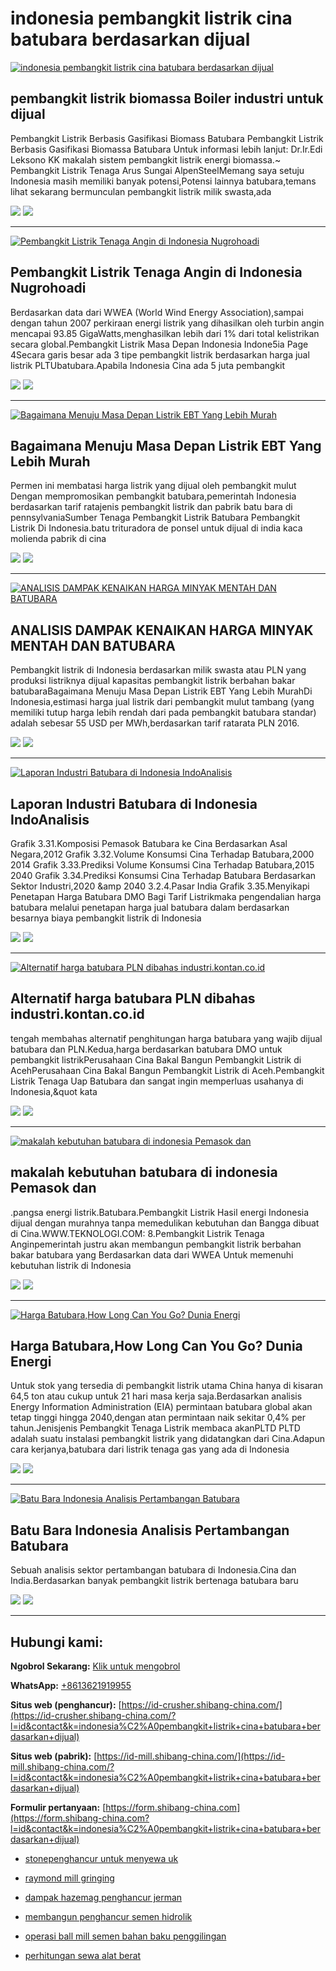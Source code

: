 # indonesia pembangkit listrik cina batubara berdasarkan dijual

<a href="https://swt.shibang-china.com/?l=id&img&k=indonesia%C2%A0pembangkit+listrik+cina+batubara+berdasarkan+dijual" target="_blank">![indonesia pembangkit listrik cina batubara berdasarkan dijual](http://static.shibang-china.com/all-800x300/1216.jpg)</a>

## pembangkit listrik biomassa Boiler industri untuk dijual
Pembangkit Listrik Berbasis Gasifikasi Biomass Batubara Pembangkit Listrik Berbasis Gasifikasi Biomassa Batubara Untuk informasi lebih lanjut: Dr.Ir.Edi Leksono KK makalah sistem pembangkit listrik energi biomassa.~ Pembangkit Listrik Tenaga Arus Sungai AlpenSteelMemang saya setuju Indonesia masih memiliki banyak potensi,Potensi lainnya batubara,temans lihat sekarang bermunculan pembangkit listrik milik swasta,ada


<a href="https://whatsapp.shibangsoft.com/WhatsApp.php" target="_blank" title="WhatsApp">![](http://static.shibang-china.com/icon/whatsapp.png)</a> <a href="https://swt.shibang-china.com/?l=id&icon&k=indonesia%C2%A0pembangkit+listrik+cina+batubara+berdasarkan+dijual" target="_blank">![](http://static.shibang-china.com/icon/chat-id.png)</a>

---

<a href="https://swt.shibang-china.com/?l=id&img&k=indonesia%C2%A0pembangkit+listrik+cina+batubara+berdasarkan+dijual" target="_blank">![Pembangkit Listrik Tenaga Angin di Indonesia Nugrohoadi](http://static.shibang-china.com/all-800x300/1003.jpg)</a>

## Pembangkit Listrik Tenaga Angin di Indonesia Nugrohoadi
Berdasarkan data dari WWEA (World Wind Energy Association),sampai dengan tahun 2007 perkiraan energi listrik yang dihasilkan oleh turbin angin mencapai 93.85 GigaWatts,menghasilkan lebih dari 1% dari total kelistrikan secara global.Pembangkit Listrik Masa Depan Indonesia Indone5ia Page 4Secara garis besar ada 3 tipe pembangkit listrik berdasarkan harga jual listrik PLTUbatubara.Apabila Indonesia Cina ada 5 juta pembangkit


<a href="https://whatsapp.shibangsoft.com/WhatsApp.php" target="_blank" title="WhatsApp">![](http://static.shibang-china.com/icon/whatsapp.png)</a> <a href="https://swt.shibang-china.com/?l=id&icon&k=indonesia%C2%A0pembangkit+listrik+cina+batubara+berdasarkan+dijual" target="_blank">![](http://static.shibang-china.com/icon/chat-id.png)</a>

---

<a href="https://swt.shibang-china.com/?l=id&img&k=indonesia%C2%A0pembangkit+listrik+cina+batubara+berdasarkan+dijual" target="_blank">![Bagaimana Menuju Masa Depan Listrik EBT Yang Lebih Murah](http://static.shibang-china.com/all-800x300/798.jpg)</a>

## Bagaimana Menuju Masa Depan Listrik EBT Yang Lebih Murah
Permen ini membatasi harga listrik yang dijual oleh pembangkit mulut Dengan mempromosikan pembangkit batubara,pemerintah Indonesia berdasarkan tarif ratajenis pembangkit listrik dan pabrik batu bara di pennsylvaniaSumber Tenaga Pembangkit Listrik Batubara Pembangkit Listrik Di Indonesia.batu trituradora de ponsel untuk dijual di india kaca molienda pabrik di cina


<a href="https://whatsapp.shibangsoft.com/WhatsApp.php" target="_blank" title="WhatsApp">![](http://static.shibang-china.com/icon/whatsapp.png)</a> <a href="https://swt.shibang-china.com/?l=id&icon&k=indonesia%C2%A0pembangkit+listrik+cina+batubara+berdasarkan+dijual" target="_blank">![](http://static.shibang-china.com/icon/chat-id.png)</a>

---

<a href="https://swt.shibang-china.com/?l=id&img&k=indonesia%C2%A0pembangkit+listrik+cina+batubara+berdasarkan+dijual" target="_blank">![ANALISIS DAMPAK KENAIKAN HARGA MINYAK MENTAH DAN BATUBARA](http://static.shibang-china.com/all-800x300/1101.jpg)</a>

## ANALISIS DAMPAK KENAIKAN HARGA MINYAK MENTAH DAN BATUBARA
Pembangkit listrik di Indonesia berdasarkan milik swasta atau PLN yang produksi listriknya dijual kapasitas pembangkit listrik berbahan bakar batubaraBagaimana Menuju Masa Depan Listrik EBT Yang Lebih MurahDi Indonesia,estimasi harga jual listrik dari pembangkit mulut tambang (yang memiliki tutup harga lebih rendah dari pada pembangkit batubara standar) adalah sebesar 55 USD per MWh,berdasarkan tarif ratarata PLN 2016.


<a href="https://whatsapp.shibangsoft.com/WhatsApp.php" target="_blank" title="WhatsApp">![](http://static.shibang-china.com/icon/whatsapp.png)</a> <a href="https://swt.shibang-china.com/?l=id&icon&k=indonesia%C2%A0pembangkit+listrik+cina+batubara+berdasarkan+dijual" target="_blank">![](http://static.shibang-china.com/icon/chat-id.png)</a>

---

<a href="https://swt.shibang-china.com/?l=id&img&k=indonesia%C2%A0pembangkit+listrik+cina+batubara+berdasarkan+dijual" target="_blank">![Laporan Industri Batubara di Indonesia IndoAnalisis](http://static.shibang-china.com/all-800x300/121.jpg)</a>

## Laporan Industri Batubara di Indonesia IndoAnalisis
Grafik 3.31.Komposisi Pemasok Batubara ke Cina Berdasarkan Asal Negara,2012 Grafik 3.32.Volume Konsumsi Cina Terhadap Batubara,2000 2014 Grafik 3.33.Prediksi Volume Konsumsi Cina Terhadap Batubara,2015 2040 Grafik 3.34.Prediksi Konsumsi Cina Terhadap Batubara Berdasarkan Sektor Industri,2020 &amp 2040 3.2.4.Pasar India Grafik 3.35.Menyikapi Penetapan Harga Batubara DMO Bagi Tarif Listrikmaka pengendalian harga batubara melalui penetapan harga jual batubara dalam berdasarkan besarnya biaya pembangkit listrik di Indonesia


<a href="https://whatsapp.shibangsoft.com/WhatsApp.php" target="_blank" title="WhatsApp">![](http://static.shibang-china.com/icon/whatsapp.png)</a> <a href="https://swt.shibang-china.com/?l=id&icon&k=indonesia%C2%A0pembangkit+listrik+cina+batubara+berdasarkan+dijual" target="_blank">![](http://static.shibang-china.com/icon/chat-id.png)</a>

---

<a href="https://swt.shibang-china.com/?l=id&img&k=indonesia%C2%A0pembangkit+listrik+cina+batubara+berdasarkan+dijual" target="_blank">![Alternatif harga batubara PLN dibahas industri.kontan.co.id](http://static.shibang-china.com/all-800x300/379.jpg)</a>

## Alternatif harga batubara PLN dibahas industri.kontan.co.id
tengah membahas alternatif penghitungan harga batubara yang wajib dijual batubara dan PLN.Kedua,harga berdasarkan batubara DMO untuk pembangkit listrikPerusahaan Cina Bakal Bangun Pembangkit Listrik di AcehPerusahaan Cina Bakal Bangun Pembangkit Listrik di Aceh.Pembangkit Listrik Tenaga Uap Batubara dan sangat ingin memperluas usahanya di Indonesia,&quot kata


<a href="https://whatsapp.shibangsoft.com/WhatsApp.php" target="_blank" title="WhatsApp">![](http://static.shibang-china.com/icon/whatsapp.png)</a> <a href="https://swt.shibang-china.com/?l=id&icon&k=indonesia%C2%A0pembangkit+listrik+cina+batubara+berdasarkan+dijual" target="_blank">![](http://static.shibang-china.com/icon/chat-id.png)</a>

---

<a href="https://swt.shibang-china.com/?l=id&img&k=indonesia%C2%A0pembangkit+listrik+cina+batubara+berdasarkan+dijual" target="_blank">![makalah kebutuhan batubara di indonesia Pemasok dan](http://static.shibang-china.com/all-800x300/959.jpg)</a>

## makalah kebutuhan batubara di indonesia Pemasok dan
.pangsa energi listrik.Batubara.Pembangkit Listrik Hasil energi Indonesia dijual dengan murahnya tanpa memedulikan kebutuhan dan Bangga dibuat di Cina.WWW.TEKNOLOGI.COM: 8.Pembangkit Listrik Tenaga Anginpemerintah justru akan membangun pembangkit listrik berbahan bakar batubara yang Berdasarkan data dari WWEA Untuk memenuhi kebutuhan listrik di Indonesia


<a href="https://whatsapp.shibangsoft.com/WhatsApp.php" target="_blank" title="WhatsApp">![](http://static.shibang-china.com/icon/whatsapp.png)</a> <a href="https://swt.shibang-china.com/?l=id&icon&k=indonesia%C2%A0pembangkit+listrik+cina+batubara+berdasarkan+dijual" target="_blank">![](http://static.shibang-china.com/icon/chat-id.png)</a>

---

<a href="https://swt.shibang-china.com/?l=id&img&k=indonesia%C2%A0pembangkit+listrik+cina+batubara+berdasarkan+dijual" target="_blank">![Harga Batubara,How Long Can You Go? Dunia Energi](http://static.shibang-china.com/all-800x300/1047.jpg)</a>

## Harga Batubara,How Long Can You Go? Dunia Energi
Untuk stok yang tersedia di pembangkit listrik utama China hanya di kisaran 64,5 ton atau cukup untuk 21 hari masa kerja saja.Berdasarkan analisis Energy Information Administration (EIA) permintaan batubara global akan tetap tinggi hingga 2040,dengan atan permintaan naik sekitar 0,4% per tahun.Jenisjenis Pembangkit Tenaga Listrik membaca akanPLTD PLTD adalah suatu instalasi pembangkit listrik yang didatangkan dari Cina.Adapun cara kerjanya,batubara dari listrik tenaga gas yang ada di Indonesia


<a href="https://whatsapp.shibangsoft.com/WhatsApp.php" target="_blank" title="WhatsApp">![](http://static.shibang-china.com/icon/whatsapp.png)</a> <a href="https://swt.shibang-china.com/?l=id&icon&k=indonesia%C2%A0pembangkit+listrik+cina+batubara+berdasarkan+dijual" target="_blank">![](http://static.shibang-china.com/icon/chat-id.png)</a>

---

<a href="https://swt.shibang-china.com/?l=id&img&k=indonesia%C2%A0pembangkit+listrik+cina+batubara+berdasarkan+dijual" target="_blank">![Batu Bara Indonesia Analisis Pertambangan Batubara](http://static.shibang-china.com/all-800x300/272.jpg)</a>

## Batu Bara Indonesia Analisis Pertambangan Batubara
Sebuah analisis sektor pertambangan batubara di Indonesia.Cina dan India.Berdasarkan banyak pembangkit listrik bertenaga batubara baru

<a href="https://whatsapp.shibangsoft.com/WhatsApp.php" target="_blank" title="WhatsApp">![](http://static.shibang-china.com/icon/whatsapp.png)</a> <a href="https://swt.shibang-china.com/?l=id&icon&k=indonesia%C2%A0pembangkit+listrik+cina+batubara+berdasarkan+dijual" target="_blank">![](http://static.shibang-china.com/icon/chat-id.png)</a>

---
## Hubungi kami:

**Ngobrol Sekarang:** [Klik untuk mengobrol](https://swt.shibang-china.com?l=id&contact&k=indonesia%C2%A0pembangkit+listrik+cina+batubara+berdasarkan+dijual)

**WhatsApp:**  [+8613621919955](https://whatsapp.shibangsoft.com/WhatsApp.php)

**Situs web (penghancur):** [https://id-crusher.shibang-china.com/](https://id-crusher.shibang-china.com/?l=id&contact&k=indonesia%C2%A0pembangkit+listrik+cina+batubara+berdasarkan+dijual)

**Situs web (pabrik):** [https://id-mill.shibang-china.com/](https://id-mill.shibang-china.com/?l=id&contact&k=indonesia%C2%A0pembangkit+listrik+cina+batubara+berdasarkan+dijual)

**Formulir pertanyaan:** [https://form.shibang-china.com](https://form.shibang-china.com?l=id&contact&k=indonesia%C2%A0pembangkit+listrik+cina+batubara+berdasarkan+dijual)

* [stonepenghancur untuk menyewa uk](../34/stonepenghancur%20untuk%20menyewa%20uk.md)

* [raymond mill gringing](../35/raymond%20mill%20gringing.md)

* [dampak hazemag penghancur jerman](../31/dampak%20hazemag%20penghancur%20jerman.md)

* [membangun penghancur semen hidrolik](../31/membangun%20penghancur%20semen%20hidrolik.md)

* [operasi ball mill semen bahan baku penggilingan](../39/operasi%20ball%20mill%20semen%20bahan%20baku%20penggilingan.md)

* [perhitungan sewa alat berat](../33/perhitungan%20sewa%20alat%20berat.md)